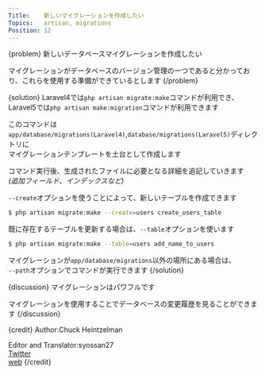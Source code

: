 ```yaml
---
Title:    新しいマイグレーションを作成したい
Topics:   artisan, migrations
Position: 12
---
```


{problem}
新しいデータベースマイグレーションを作成したい

マイグレーションがデータベースのバージョン管理の一つであると分かっており、これらを使用する準備ができているとします
{/problem}

{solution}
Laravel4では`php artisan migrate:make`コマンドが利用でき、  
Laravel5では`php artisan make:migration`コマンドが利用できます  

このコマンドは`app/database/migrations(Laravel4)`,`database/migrations(Laravel5)`ディレクトリに  
マイグレーションテンプレートを土台として作成します

コマンド実行後、生成されたファイルに必要となる詳細を追記していきます  
_(追加フィールド、インデックスなど)_

`--create`オプションを使うことによって、新しいテーブルを作成できます

```bash
$ php artisan migrate:make --create=users create_users_table
```

既に存在するテーブルを更新する場合は、`--table`オプションを使います

```bash
$ php artisan migrate:make --table=users add_name_to_users
```

マイグレーションが`app/database/migrations`以外の場所にある場合は、  
`--path`オプションでコマンドが実行できます
{/solution}

{discussion}
マイグレーションはパワフルです

マイグレーションを使用することでデータベースの変更履歴を見ることができます
{/discussion}

{credit}
Author:Chuck Heintzelman

Editor and Translator:syossan27  
[Twitter](https://twitter.com/syossan27)  
[web](http://syossan.hateblo.jp)
{/credit}
